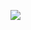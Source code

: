 [![](https://data.jsdelivr.com/v1/package/gh/List-KR/microShield-token/badge)](https://www.jsdelivr.com/package/gh/List-KR/microShield-token)
